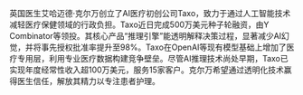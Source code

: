 英国医生艾哈迈德·克尔万创立了AI医疗初创公司Taxo，致力于通过人工智能技术减轻医疗保健领域的行政负担。Taxo近日完成500万美元种子轮融资，由Y Combinator等领投。其核心产品“推理引擎”能透明解释决策过程，显著减少AI幻觉，并将事先授权批准率提升至98%。Taxo在OpenAI等现有模型基础上增加了医疗专用层，利用专业医疗数据构建竞争壁垒。尽管AI推理技术尚处早期，Taxo已实现年度经常性收入超100万美元，服务15家客户。克尔万希望通过透明化技术赢得医生信任，解放其精力以专注患者护理。
